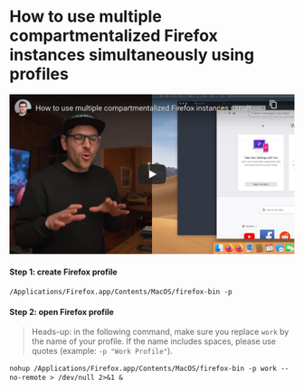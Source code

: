 <!--
Title: How to use multiple compartmentalized Firefox instances simultaneously using profiles
Description: Learn how to use multiple compartmentalized Firefox instances simultaneously using profiles.
Author: Sun Knudsen <https://github.com/sunknudsen>
Contributors: Sun Knudsen <https://github.com/sunknudsen>
Publication date: 2020-05-13T00:00:00.000Z
-->

# How to use multiple compartmentalized Firefox instances simultaneously using profiles

[![How to use multiple compartmentalized Firefox instances simultaneously using profiles - YouTube](how-to-use-multiple-compartmentalized-firefox-instances-simultaneously-using-profiles.png)](https://www.youtube.com/watch?v=Upib_vq_EB8 "How to use multiple compartmentalized Firefox instances simultaneously using profiles - YouTube")

#### Step 1: create Firefox profile

```shell
/Applications/Firefox.app/Contents/MacOS/firefox-bin -p
```

#### Step 2: open Firefox profile

> Heads-up: in the following command, make sure you replace `work` by the name of your profile. If the name includes spaces, please use quotes (example: `-p "Work Profile"`).

```shell
nohup /Applications/Firefox.app/Contents/MacOS/firefox-bin -p work --no-remote > /dev/null 2>&1 &
```
